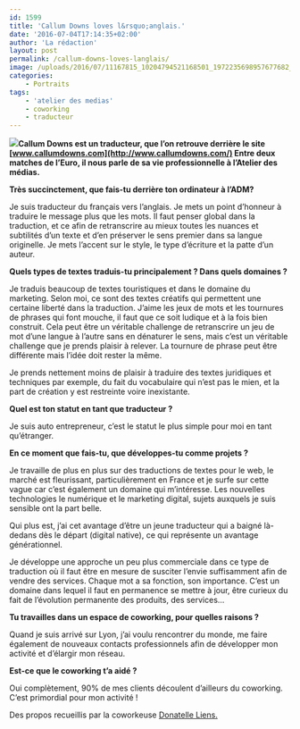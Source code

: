 ```yaml
---
id: 1599
title: 'Callum Downs loves l&rsquo;anglais.'
date: '2016-07-04T17:14:35+02:00'
author: 'La rédaction'
layout: post
permalink: /callum-downs-loves-langlais/
image: /uploads/2016/07/11167815_10204794521168501_1972235698957677682_o.jpg
categories:
    - Portraits
tags:
    - 'atelier des medias'
    - coworking
    - traducteur
---
```


![](/uploads/2016/07/Headshot-round-300x300.png)**Callum Downs est un traducteur, que l’on retrouve derrière le site [www.callumdowns.com](http://www.callumdowns.com/) Entre deux matches de l’Euro, il nous parle de sa vie professionnelle à l’Atelier des médias.**

**Très succinctement, que fais-tu derrière ton ordinateur à l’ADM?**

Je suis traducteur du français vers l’anglais. Je mets un point d’honneur à traduire le message plus que les mots. Il faut penser global dans la traduction, et ce afin de retranscrire au mieux toutes les nuances et subtilités d’un texte et d’en préserver le sens premier dans sa langue originelle. Je mets l’accent sur le style, le type d’écriture et la patte d’un auteur.

**Quels types de textes traduis-tu principalement ? Dans quels domaines ?**

Je traduis beaucoup de textes touristiques et dans le domaine du marketing. Selon moi, ce sont des textes créatifs qui permettent une certaine liberté dans la traduction. J’aime les jeux de mots et les tournures de phrases qui font mouche, il faut que ce soit ludique et à la fois bien construit. Cela peut être un véritable challenge de retranscrire un jeu de mot d’une langue à l’autre sans en dénaturer le sens, mais c’est un véritable challenge que je prends plaisir à relever. La tournure de phrase peut être différente mais l’idée doit rester la même.

Je prends nettement moins de plaisir à traduire des textes juridiques et techniques par exemple, du fait du vocabulaire qui n’est pas le mien, et la part de création y est restreinte voire inexistante.

**Quel est ton statut en tant que traducteur ?**

Je suis auto entrepreneur, c’est le statut le plus simple pour moi en tant qu’étranger.

**En ce moment que fais-tu, que développes-tu comme projets ?**

Je travaille de plus en plus sur des traductions de textes pour le web, le marché est fleurissant, particulièrement en France et je surfe sur cette vague car c’est également un domaine qui m’intéresse. Les nouvelles technologies le numérique et le marketing digital, sujets auxquels je suis sensible ont la part belle.

Qui plus est, j’ai cet avantage d’être un jeune traducteur qui a baigné là-dedans dès le départ (digital native), ce qui représente un avantage générationnel.

Je développe une approche un peu plus commerciale dans ce type de traduction où il faut être en mesure de susciter l’envie suffisamment afin de vendre des services. Chaque mot a sa fonction, son importance. C’est un domaine dans lequel il faut en permanence se mettre à jour, être curieux du fait de l’évolution permanente des produits, des services…

**Tu travailles dans un espace de coworking, pour quelles raisons ?**

Quand je suis arrivé sur Lyon, j’ai voulu rencontrer du monde, me faire également de nouveaux contacts professionnels afin de développer mon activité et d’élargir mon réseau.

**Est-ce que le coworking t’a aidé ?**

Oui complètement, 90% de mes clients découlent d’ailleurs du coworking. C’est primordial pour mon activité !

Des propos recueillis par la coworkeuse [Donatelle Liens. ](/2016/07/rencontre-avec-donatelle-liens-graphiste-illustratrice-et-photographe/)